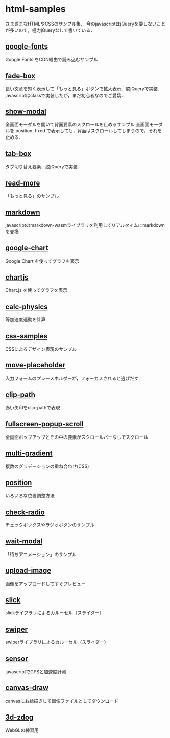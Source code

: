 # html-samples
さまざまなHTMLやCSSのサンプル集．
今のjavascriptはjQueryを要しないことが多いので，極力jQueryなしで書いている．

## [google-fonts](./google-fonts/)
Google Fonts をCDN経由で読み込むサンプル

## [fade-box](./fade-box/)
長い文章を短く表示して「もっと見る」ボタンで拡大表示．脱jQueryで実装．javascriptはclassで実装したが，まだ初心者なのでご愛嬌．

## [show-modal](./show-modal)
全画面モーダルを開いて背面要素のスクロールを止めるサンプル
全画面モーダルを position: fixed で表示しても，背面はスクロールしてしまうので，それを止める．

## [tab-box](./tab-box/)
タブ切り替え要素．脱jQueryで実装．

## [read-more](./read-more/)
「もっと見る」のサンプル

## [markdown](./markdown/)
javascriptのmarkdown-wasmライブラリを利用してリアルタイムにmarkdownを変換

## [google-chart](./google-chart/)
Google Chart を使ってグラフを表示

## [chartjs](./chartjs/)
Chart.js を使ってグラフを表示

## [calc-physics](./calc-physics/)
等加速度運動を計算

## [css-samples](./css-samples/)
CSSによるデザイン表現のサンプル

## [move-placeholder](./move-placeholder/)
入力フォームのプレースホルダーが，フォーカスされると逃げだす

## [clip-path](./clip-path/)
赤い矢印をclip-pathで表現

## [fullscreen-popup-scroll](./fullscreen-popup-scroll)
全画面ポップアップとその中の要素がスクロールバーなしでスクロール

## [multi-gradient](./multi-gradient)
複数のグラデーションの重ね合わせ(CSS)

## [position](./position/)
いろいろな位置調整方法

## [check-radio](./check-radio/)
チェックボックスやラジオボタンのサンプル

## [wait-modal](./wait-modal/)
「待ちアニメーション」のサンプル

## [upload-image](./upload-image/)
画像をアップロードしてすぐプレビュー

## [slick](./slick/)
slickライブラリによるカルーセル（スライダー）

## [swiper](./swiper/)
swiperライブラリによるカルーセル（スライダー）

## [sensor](./sensor/)
javascriptでGPSと加速度計測

## [canvas-draw](./canvas-draw/)
canvasにお絵描きして画像ファイルとしてダウンロード

## [3d-zdog](./3d-zdog/)
WebGLの練習用
